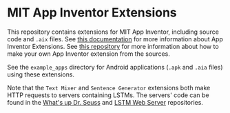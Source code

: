 # MIT App Inventor Extensions
This repository contains extensions for MIT App Inventor, including source code and `.aix` files. See [this documentation](http://ai2.appinventor.mit.edu/reference/other/extensions.html) for more information about App Inventor Extensions. See [this repository](https://github.com/jessvb/Example_App_Inventor_Extension) for more information about how to make your own App Inventor extension from the sources.

See the `example_apps` directory for Android applications (`.apk` and `.aia` files) using these extensions.

Note that the `Text Mixer` and `Sentence Generator` extensions both make HTTP requests to servers containing LSTMs. The servers' code can be found in the [What's up Dr. Seuss](https://github.com/heyyjudes/whats-up-dr-seuss) and [LSTM Web Server](https://github.com/jessvb/lstm_web_server) repositories.
